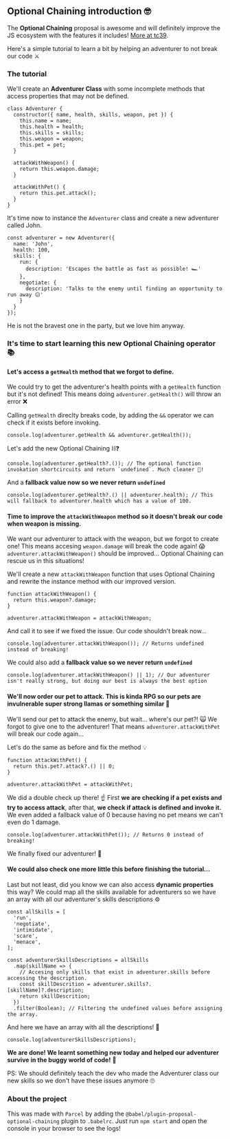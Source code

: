 ## Optional Chaining introduction 🤓

The **Optional Chaining** proposal is awesome and will definitely improve the JS ecosystem with the features it includes! [More at tc39](https://github.com/tc39/proposal-optional-chaining).

Here's a simple tutorial to learn a bit by helping an adventurer to not break our code ⚔️

### The tutorial

We'll create an **Adventurer Class** with some incomplete methods that access properties that may not be defined.

```
class Adventurer {
  constructor({ name, health, skills, weapon, pet }) {
    this.name = name;
    this.health = health;
    this.skills = skills;
    this.weapon = weapon;
    this.pet = pet;
  }

  attackWithWeapon() {
    return this.weapon.damage;
  }

  attackWithPet() {
    return this.pet.attack();
  }
}
```

It's time now to instance the `Adventurer` class and create a new adventurer called John.

```
const adventurer = new Adventurer({
  name: 'John',
  health: 100,
  skills: {
    run: {
      description: 'Escapes the battle as fast as possible! 🏎'
    },
    negotiate: {
      description: 'Talks to the enemy until finding an opportunity to run away 😑'
    }
  }
});
```

He is not the bravest one in the party, but we love him anyway.

### It's time to start learning this new Optional Chaining operator 📚

#### Let's access a `getHealth` method that we forgot to define.

We could try to get the adventurer's health points with a `getHealth` function but it's not defined!
This means doing `adventurer.getHealth()` will throw an error ❌

Calling `getHealth` direclty breaks code, by adding the `&&` operator we can check if it exists before invoking.

```
console.log(adventurer.getHealth && adventurer.getHealth());
```

Let's add the new Optional Chaining ⛓❓

```
console.log(adventurer.getHealth?.()); // The optional function invokation shortcircuits and return `undefined`. Much cleaner 🎊!
```

And a **fallback value now so we never return `undefined`**

```
console.log(adventurer.getHealth?.() || adventurer.health); // This will fallback to adventurer.health which has a value of 100.
```

#### Time to improve the `attackWithWeapon` method so it doesn't break our code when weapon is missing.

We want our adventurer to attack with the weapon, but we forgot to create one! This means accesing `weapon.damage` will break the code again! 😱
`adventurer.attackWithWeapon()` should be improved... Optional Chaining can rescue us in this situations!

We'll create a new `attackWithWeapon` function that uses Optional Chaining and rewrite the instance method with our improved version.

```
function attackWithWeapon() {
  return this.weapon?.damage;
}

adventurer.attackWithWeapon = attackWithWeapon;
```

And call it to see if we fixed the issue. Our code shouldn't break now...

```
console.log(adventurer.attackWithWeapon()); // Returns undefined instead of breaking!
```

We could also add a **fallback value so we never return `undefined`**

```
console.log(adventurer.attackWithWeapon() || 1); // Our adventurer isn't really strong, but doing our best is always the best option
```

#### We'll now order our pet to attack. This is kinda RPG so our pets are invulnerable super strong llamas or something similar 🦙

We'll send our pet to attack the enemy, but wait... where's our pet?! 🙀
We forgot to give one to the adventurer! That means `adventurer.attackWithPet` will break our code again...

Let's do the same as before and fix the method 💡

```
function attackWithPet() {
  return this.pet?.attack?.() || 0;
}

adventurer.attackWithPet = attackWithPet;
```

We did a double check up there! ☝️ First **we are checking if a pet exists and try to access attack**, after that, **we check if attack is defined and invoke it.**
We even added a fallback value of 0 because having no pet means we can't even do 1 damage.

```
console.log(adventurer.attackWithPet()); // Returns 0 instead of breaking!
```

We finally fixed our adventurer! 🎉 

#### We could also check one more little this before finishing the tutorial...

Last but not least, did you know we can also access **dynamic properties** this way?
We could map all the skills available for adventurers so we have an array with all our adventurer's skills descriptions ⚙️

```
const allSkills = [
  'run',
  'negotiate',
  'intimidate',
  'scare',
  'menace',
];

const adventurerSkillsDescriptions = allSkills
  .map(skillName => {
    // Accesing only skills that exist in adventurer.skills before accessing the description.
    const skillDescrition = adventurer.skills?.[skillName]?.description;
    return skillDescrition;
  })
  .filter(Boolean); // Filtering the undefined values before assigning the array.
```

And here we have an array with all the descriptions! 🙌

```
console.log(adventurerSkillsDescriptions);
```

**We are done! We learnt something new today and helped our adventurer survive in the buggy world of code!** 🚀

PS: We should definitely teach the dev who made the Adventurer class our new skills so we don't have these issues anymore 🙄

### About the project

This was made with `Parcel` by adding the `@babel/plugin-proposal-optional-chaining` plugin to `.babelrc`. 
Just run `npm start` and open the console in your browser to see the logs!
